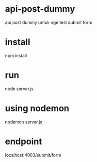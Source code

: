 # api-post-dummy
api post dummy untuk nge test submit form

# install
npm install

# run
node server.js

# using nodemon
nodemon server.js

# endpoint
localhost:4003/submit/form
